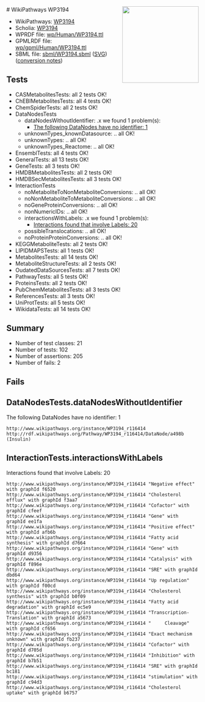 <img style="float: right; width: 200px" src="../logo.png" />
# WikiPathways WP3194

* WikiPathways: [WP3194](https://identifiers.org/wikipathways:WP3194)
* Scholia: [WP3194](https://scholia.toolforge.org/wikipathways/WP3194)
* WPRDF file: [wp/Human/WP3194.ttl](../wp/Human/WP3194.ttl)
* GPMLRDF file: [wp/gpml/Human/WP3194.ttl](../wp/gpml/Human/WP3194.ttl)
* SBML file: [sbml/WP3194.sbml](../sbml/WP3194.sbml) ([SVG](../sbml/WP3194.svg)) ([conversion notes](../sbml/WP3194.txt))

## Tests
* CASMetabolitesTests: all 2 tests OK!
* ChEBIMetabolitesTests: all 4 tests OK!
* ChemSpiderTests: all 2 tests OK!
* DataNodesTests
    * dataNodesWithoutIdentifier: .x we found 1 problem(s):
        * [The following DataNodes have no identifier: 1](#d2d32fa0)
    * unknownTypes_knownDatasource: .. all OK!
    * unknownTypes: .. all OK!
    * unknownTypes_Reactome: .. all OK!
* EnsemblTests: all 4 tests OK!
* GeneralTests: all 13 tests OK!
* GeneTests: all 3 tests OK!
* HMDBMetabolitesTests: all 2 tests OK!
* HMDBSecMetabolitesTests: all 3 tests OK!
* InteractionTests
    * noMetaboliteToNonMetaboliteConversions: .. all OK!
    * noNonMetaboliteToMetaboliteConversions: .. all OK!
    * noGeneProteinConversions: .. all OK!
    * nonNumericIDs: .. all OK!
    * interactionsWithLabels: .x we found 1 problem(s):
        * [Interactions found that involve Labels: 20](#fe97a8d7)
    * possibleTranslocations: .. all OK!
    * noProteinProteinConversions: .. all OK!
* KEGGMetaboliteTests: all 2 tests OK!
* LIPIDMAPSTests: all 1 tests OK!
* MetabolitesTests: all 14 tests OK!
* MetaboliteStructureTests: all 2 tests OK!
* OudatedDataSourcesTests: all 7 tests OK!
* PathwayTests: all 5 tests OK!
* ProteinsTests: all 2 tests OK!
* PubChemMetabolitesTests: all 3 tests OK!
* ReferencesTests: all 3 tests OK!
* UniProtTests: all 5 tests OK!
* WikidataTests: all 14 tests OK!


## Summary

* Number of test classes: 21
* Number of tests: 102
* Number of assertions: 205
* Number of fails: 2

## Fails

<a name="d2d32fa0" />

## DataNodesTests.dataNodesWithoutIdentifier

The following DataNodes have no identifier: 1
```
http://www.wikipathways.org/instance/WP3194_r116414 http://rdf.wikipathways.org/Pathway/WP3194_r116414/DataNode/a498b (Insulin)
```

<a name="fe97a8d7" />

## InteractionTests.interactionsWithLabels

Interactions found that involve Labels: 20
```
http://www.wikipathways.org/instance/WP3194_r116414 "Negative effect" with graphId f6520
http://www.wikipathways.org/instance/WP3194_r116414 "Cholesterol 
efflux" with graphId f3aa7
http://www.wikipathways.org/instance/WP3194_r116414 "Cofactor" with graphId cfeef
http://www.wikipathways.org/instance/WP3194_r116414 "Gene" with graphId ee1fa
http://www.wikipathways.org/instance/WP3194_r116414 "Positive effect" with graphId afb6b
http://www.wikipathways.org/instance/WP3194_r116414 "Fatty acid 
synthesis" with graphId d7664
http://www.wikipathways.org/instance/WP3194_r116414 "Gene" with graphId d9356
http://www.wikipathways.org/instance/WP3194_r116414 "Catalysis" with graphId f896e
http://www.wikipathways.org/instance/WP3194_r116414 "SRE" with graphId dbd64
http://www.wikipathways.org/instance/WP3194_r116414 "Up regulation" with graphId f00cd
http://www.wikipathways.org/instance/WP3194_r116414 "Cholesterol 
synthesis" with graphId b0f09
http://www.wikipathways.org/instance/WP3194_r116414 "Fatty acid
degradation" with graphId ec5e9
http://www.wikipathways.org/instance/WP3194_r116414 "Transcription-Translation" with graphId a5673
http://www.wikipathways.org/instance/WP3194_r116414 "     Cleavage" with graphId cf656
http://www.wikipathways.org/instance/WP3194_r116414 "Exact mechanism unknown" with graphId fb237
http://www.wikipathways.org/instance/WP3194_r116414 "Cofactor" with graphId d705d
http://www.wikipathways.org/instance/WP3194_r116414 "Inhibition" with graphId b7b51
http://www.wikipathways.org/instance/WP3194_r116414 "SRE" with graphId bc181
http://www.wikipathways.org/instance/WP3194_r116414 "stimulation" with graphId c94d3
http://www.wikipathways.org/instance/WP3194_r116414 "Cholesterol 
uptake" with graphId b6757
```

